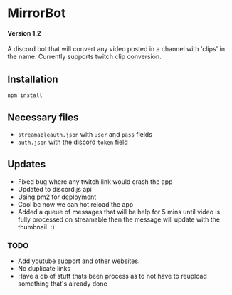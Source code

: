 # MirrorBot 
#### Version 1.2

A discord bot that will convert any video posted in a channel with 'clips' in the name. Currently supports twitch clip conversion.

## Installation

`npm install`

## Necessary files

* `streamableauth.json` with `user` and `pass` fields
* `auth.json` with the discord `token` field

## Updates

* Fixed bug where any twitch link would crash the app
* Updated to discord.js api
* Using pm2 for deployment
 * Cool bc now we can hot reload the app 
* Added a queue of messages that will be help for 5 mins until video is fully processed on streamable then the message will update with the thumbnail. :)




### TODO

* Add youtube support and other websites.
* No duplicate links 
* Have a db of stuff thats been process as to not have to reupload something that's already done

